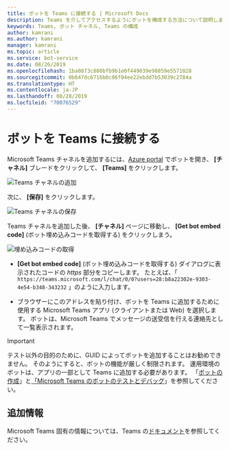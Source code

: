 ```yaml
---
title: ボットを Teams に接続する | Microsoft Docs
description: Teams を介してアクセスするようにボットを構成する方法について説明します。
keywords: Teams, ボット チャネル, Teams の構成
author: kamrani
ms.author: kamrani
manager: kamrani
ms.topic: article
ms.service: bot-service
ms.date: 08/26/2019
ms.openlocfilehash: 1ba0873c880bfb9b1e0f449039e98859e5571028
ms.sourcegitcommit: 0b647dc6716b0c06f04ee22ebdd7b53039c2784a
ms.translationtype: HT
ms.contentlocale: ja-JP
ms.lasthandoff: 08/28/2019
ms.locfileid: "70076529"
---
```

# <a name="connect-a-bot-to-teams"></a>ボットを Teams に接続する

Microsoft Teams チャネルを追加するには、[Azure portal](https://portal.azure.com) でボットを開き、 **[チャネル]** ブレードをクリックして、 **[Teams]** をクリックします。

![Teams チャネルの追加](media/teams/connect-teams-channel.png)

次に、 **[保存]** をクリックします。

![Teams チャネルの保存](media/teams/save-teams-channel.png)

Teams チャネルを追加した後、 **[チャネル]** ページに移動し、 **[Get bot embed code]** \(ボット埋め込みコードを取得する\) をクリックしまう。

![埋め込みコードの取得](media/teams/get-embed-code.png)

- **[Get bot embed code]** \(ボット埋め込みコードを取得する\) ダイアログに表示されたコードの _https_ 部分をコピーします。 たとえば、「 `https://teams.microsoft.com/l/chat/0/0?users=28:b8a22302e-9303-4e54-b348-343232` 」のように入力します。 

- ブラウザーにこのアドレスを貼り付け、ボットを Teams に追加するために使用する Microsoft Teams アプリ (クライアントまたは Web) を選択します。 ボットは、Microsoft Teams でメッセージの送受信を行える連絡先として一覧表示されます。 

> [!IMPORTANT] 
> テスト以外の目的のために、GUID によってボットを追加することはお勧めできません。 そのようにすると、ボットの機能が厳しく制限されます。 運用環境のボットは、アプリの一部として Teams に追加する必要があります。 「[ボットの作成](https://docs.microsoft.com/microsoftteams/platform/concepts/bots/bots-create)」と[「Microsoft Teams のボットのテストとデバッグ](https://docs.microsoft.com/microsoftteams/platform/concepts/bots/bots-test)」を参照してください。


## <a name="additional-information"></a>追加情報
Microsoft Teams 固有の情報については、Teams の[ドキュメント](https://docs.microsoft.com/en-us/microsoftteams/platform/overview)を参照してください。 
